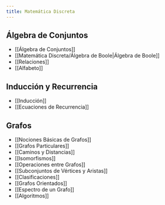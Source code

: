 ```yaml
---
title: Matemática Discreta
---
```


## Álgebra de Conjuntos

- [[Álgebra de Conjuntos]]
- [[Matemática Discreta/Álgebra de Boole|Álgebra de Boole]]
- [[Relaciones]]
- [[Alfabeto]]

## Inducción y Recurrencia

- [[Inducción]]
- [[Ecuaciones de Recurrencia]]

## Grafos

- [[Nociones Básicas de Grafos]]
- [[Grafos Particulares]]
- [[Caminos y Distancias]]
- [[Isomorfismos]]
- [[Operaciones entre Grafos]]
- [[Subconjuntos de Vértices y Aristas]]
- [[Clasificaciones]]
- [[Grafos Orientados]]
- [[Espectro de un Grafo]]
- [[Algoritmos]]
